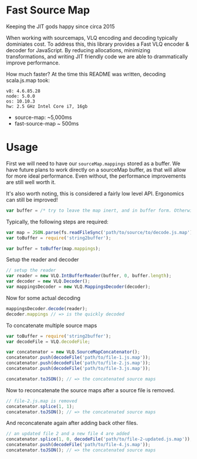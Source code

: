 # Fast Source Map

Keeping the JIT gods happy since circa 2015

When working with sourcemaps, VLQ encoding and decoding typically dominiates
cost. To address this, this library provides a Fast VLQ encoder & decoder for
JavaScript.  By reducing allocations, minimizing transformations, and writing
JIT friendly code we are able to drammatically improve performance.

How much faster? At the time this README was written, decoding scala.js.map took:

```
v8: 4.6.85.28
node: 5.0.0
os: 10.10.3
hw: 2.5 GHz Intel Core i7, 16gb
```

* source-map: ~5,000ms
* fast-source-map ~ 500ms

# Usage

First we will need to have our `sourceMap.mappings` stored as a buffer. We have
future plans to work directly on a sourceMap buffer, as that will allow for
more ideal performance. Even without, the performance improvements are still
well worth it.

It's also worth noting, this is considered a fairly low level API. Ergonomics
can still be improved!

```js
var buffer = /* try to leave the map inert, and in buffer form. Otherwise convert to buffer */
```

Typically, the following steps are required:


```js
var map = JSON.parse(fs.readFileSync('path/to/source/to/decode.js.map'));
var toBuffer = require('string2buffer');

var buffer = toBuffer(map.mappings);
```

Setup the reader and decoder

```js
// setup the reader
var reader = new VLQ.IntBufferReader(buffer, 0, buffer.length);
var decoder = new VLQ.Decoder();
var mappingsDecoder = new VLQ.MappingsDecoder(decoder);
```

Now for some actual decoding

```js
mappingsDecoder.decode(reader);
decoder.mappings // => is the quickly decoded
```


To concatenate multiple source maps

```js
var toBuffer = require('string2buffer');
var decodeFile = VLQ.decodeFile;

var concatenator = new VLQ.SourceMapConcatenator();
concatenator.push(decodeFile('path/to/file-1.js.map'));
concatenator.push(decodeFile('path/to/file-2.js.map'));
concatenator.push(decodeFile('path/to/file-3.js.map'));

concatenator.toJSON(); // => the concatenated source maps
```

Now to reconcatenate the source maps after a source file is removed.

```js
// file-2.js.map is removed
concatenator.splice(1, 1);
concatenator.toJSON(); // => the concatenated source maps
```

And reconcatenate again after adding back other files.

```js
// an updated file 2 and a new file 4 are added
concatenator.splice(1, 0, decodeFile('path/to/file-2-updated.js.map'));
concatenator.push(decodeFile('path/to/file-4.js.map'));
concatenator.toJSON(); // => the concatenated source maps
```

